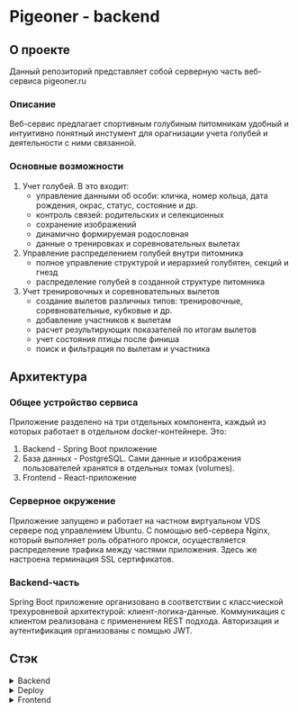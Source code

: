 # Pigeoner - backend
## О проекте
Данный репозиторий представляет собой серверную часть веб-сервиса pigeoner.ru
### Описание
Веб-сервис предлагает спортивным голубиным питомникам удобный и интуитивно понятный инстумент для орагнизации учета голубей и деятельности с ними связанной.
### Основные возможности
<ol>
	<li>Учет голубей. В это входит:
		<ul>
			<li>управление данными об особи: кличка, номер кольца, дата рождения, окрас, статус, состояние и др.</li>
			<li>контроль связей: родительских и селекционных</li>
			<li>сохранение изображений</li>
			<li>динамично формируемая родословная</li>
			<li>данные о тренировках и соревновательных вылетах</li>
		</ul>
	</li>
	<li>Управление распределением голубей внутри питомника
		<ul>
			<li>полное управление структурой и иерархией голубятен, секций и гнезд</li>
			<li>распределение голубей в созданной структуре питомника</li>
		</ul>
	</li>
	<li>Учет тренировочных и соревновательных вылетов
		<ul>
			<li>создание вылетов различных типов: тренировочные, соревновательные, кубковые и др.</li>
			<li>добавление участников к вылетам</li>
			<li>расчет результирующих показателей по итогам вылетов</li>
			<li>учет состояния птицы после финиша</li>
			<li>поиск и фильтрация по вылетам и участника</li>
		</ul>
	</li>
</ol>

## Архитектура
### Общее устройство сервиса
Приложение разделено на три отдельных компонента, каждый из которых работает в отдельном docker-контейнере. Это:
1. Backend - Spring Boot приложение
2. База данных - PostgreSQL. Сами данные и изображения пользователей хранятся в отдельных томах (volumes).
3. Frontend - React-приложение
### Серверное окружение
Приложение запущено и работает на частном виртуальном VDS сервере под управлением Ubuntu. С помощью веб-сервера Nginx, который выполняет роль обратного прокси, осуществляется распределение трафика между частями приложения. Здесь же настроена терминация SSL сертификатов.
### Backend-часть
Spring Boot приложение организовано в соответствии с классчиеской трехуровневой архитектурой: клиент-логика-данные. Коммуникация с клиентом реализована с применением REST подхода.
Авторизация и аутентификация организованы с помщью JWT.
## Стэк
<details>
  <summary>Backend</summary>
  <ul>
    <li>Java 17</li>
    <li>Spring: Boot, Security, MVC, Data JPA</li>
    <li>Hibernate</li>
    <li>PostgreSQL</li>
    <li>Maven</li>
    <li>Git</li>
  </ul>
</details>
<details>
  <summary>Deploy</summary>
  <ul>
    <li>Docker</li>
    <li>Ubuntu</li>
    <li>Nginx</li>
    <li>GitHub Actions</li>
  </ul>
</details>
<details>
  <summary>Frontend</summary>
  <ul>
    <li>JavaScript/React</li>
    <li>Material UI</li>
    <li>Bootstrap</li>
    <li>HTML/CSS</li>
  </ul>
</details>

